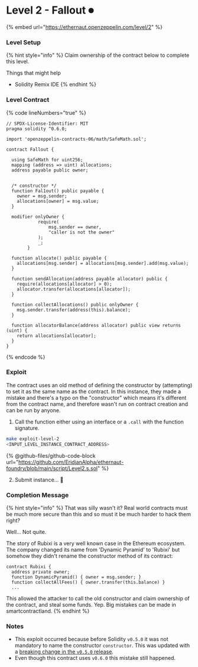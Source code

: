 # Level 2 - Fallout ⏺

{% embed url="https://ethernaut.openzeppelin.com/level/2" %}

### Level Setup

{% hint style="info" %}
Claim ownership of the contract below to complete this level.

&#x20; Things that might help

* Solidity Remix IDE
{% endhint %}

### Level Contract

{% code lineNumbers="true" %}
```solidity
// SPDX-License-Identifier: MIT
pragma solidity ^0.6.0;

import 'openzeppelin-contracts-06/math/SafeMath.sol';

contract Fallout {
  
  using SafeMath for uint256;
  mapping (address => uint) allocations;
  address payable public owner;


  /* constructor */
  function Fal1out() public payable {
    owner = msg.sender;
    allocations[owner] = msg.value;
  }

  modifier onlyOwner {
	        require(
	            msg.sender == owner,
	            "caller is not the owner"
	        );
	        _;
	    }

  function allocate() public payable {
    allocations[msg.sender] = allocations[msg.sender].add(msg.value);
  }

  function sendAllocation(address payable allocator) public {
    require(allocations[allocator] > 0);
    allocator.transfer(allocations[allocator]);
  }

  function collectAllocations() public onlyOwner {
    msg.sender.transfer(address(this).balance);
  }

  function allocatorBalance(address allocator) public view returns (uint) {
    return allocations[allocator];
  }
}
```
{% endcode %}

### Exploit

The contract uses an old method of defining the constructor by (attempting) to set it as the same name as the contract. In this instance, they made a mistake and there's a typo on the "constructor" which means it's different from the contract name, and therefore wasn't run on contract creation and can be run by anyone.

1. Call the function either using an interface or a `.call` with the function signature.

```bash
make exploit-level-2
<INPUT_LEVEL_INSTANCE_CONTRACT_ADDRESS>
```

{% @github-files/github-code-block url="https://github.com/EridianAlpha/ethernaut-foundry/blob/main/script/Level2.s.sol" %}

2. Submit instance... 🥳

### Completion Message

{% hint style="info" %}
That was silly wasn't it? Real world contracts must be much more secure than this and so must it be much harder to hack them right?

Well... Not quite.

The story of Rubixi is a very well known case in the Ethereum ecosystem. The company changed its name from 'Dynamic Pyramid' to 'Rubixi' but somehow they didn't rename the constructor method of its contract:

```
contract Rubixi {
  address private owner;
  function DynamicPyramid() { owner = msg.sender; }
  function collectAllFees() { owner.transfer(this.balance) }
  ...
```

This allowed the attacker to call the old constructor and claim ownership of the contract, and steal some funds. Yep. Big mistakes can be made in smartcontractland.
{% endhint %}

### Notes

* This exploit occurred because before Solidity `v0.5.0` it was not mandatory to name the constructor `constructor`. This was updated with a [breaking change in the `v0.5.0` release](https://docs.soliditylang.org/en/latest/050-breaking-changes.html#constructors).
* Even though this contract uses `v0.6.0` this mistake still happened.
